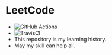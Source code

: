 # LeetCode

+ ![GitHub Actions](https://github.com/lag945/LeetCode/workflows/.NET/badge.svg?branch=main)
+ ![TravisCI](https://travis-ci.com/lag945/LeetCode.svg?branch=main)
+ This repository is my learning history.
+ May my skill can help all.
